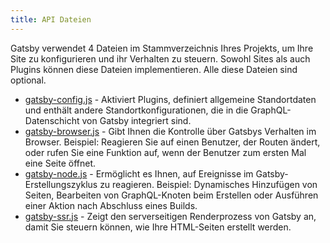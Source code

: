 ```yaml
---
title: API Dateien
---
```


Gatsby verwendet 4 Dateien im Stammverzeichnis Ihres Projekts, um Ihre Site zu konfigurieren und ihr Verhalten zu steuern. Sowohl Sites als auch Plugins können diese Dateien implementieren. Alle diese Dateien sind optional.

- [gatsby-config.js](/docs/api-files-gatsby-config) - Aktiviert Plugins, definiert allgemeine Standortdaten und enthält andere Standortkonfigurationen, die in die GraphQL-Datenschicht von Gatsby integriert sind.
- [gatsby-browser.js](/docs/api-files-gatsby-browser) - Gibt Ihnen die Kontrolle über Gatsbys Verhalten im Browser. Beispiel: Reagieren Sie auf einen Benutzer, der Routen ändert, oder rufen Sie eine Funktion auf, wenn der Benutzer zum ersten Mal eine Seite öffnet.
- [gatsby-node.js](/docs/api-files-gatsby-node) - Ermöglicht es Ihnen, auf Ereignisse im Gatsby-Erstellungszyklus zu reagieren. Beispiel: Dynamisches Hinzufügen von Seiten, Bearbeiten von GraphQL-Knoten beim Erstellen oder Ausführen einer Aktion nach Abschluss eines Builds.
- [gatsby-ssr.js](/docs/api-files-gatsby-ssr) - Zeigt den serverseitigen Renderprozess von Gatsby an, damit Sie steuern können, wie Ihre HTML-Seiten erstellt werden.
